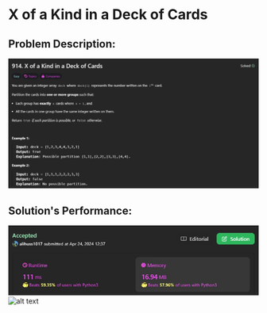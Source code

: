 # X of a Kind in a Deck of Cards

## Problem Description:
![alt text](images/image(1).png)

## Solution's Performance:
![alt text](images/image.png)
![alt text](image.png)
